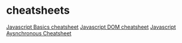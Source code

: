# cheatsheets

[Javascript Basics cheatsheet](./jsw_web/JS_Basics.md)
[Javascript DOM cheatsheet](./jsw_web/JS_DOM.md)
[Javascript Aysnchronous Cheatsheet](./jsw_web/JSAsync.md)
